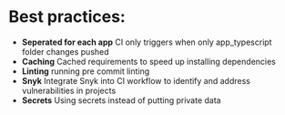 # Best practices:


- **Seperated for each app** CI only triggers when only app_typescript folder changes pushed
- **Caching** Cached requirements to speed up installing dependencies
- **Linting** running pre commit linting
- **Snyk** Integrate Snyk into CI workflow to identify and address vulnerabilities in projects
- **Secrets** Using secrets instead of putting private data
